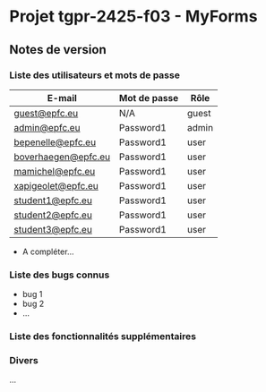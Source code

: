 # Projet tgpr-2425-f03 - MyForms

## Notes de version

### Liste des utilisateurs et mots de passe

  | **E-mail**               | **Mot de passe** | **Rôle** |
|--------------------------|------------------|----------|
| guest@epfc.eu             | N/A              | guest    |
| admin@epfc.eu             | Password1        | admin    |
| bepenelle@epfc.eu         | Password1        | user     |
| boverhaegen@epfc.eu       | Password1        | user     |
| mamichel@epfc.eu          | Password1        | user     |
| xapigeolet@epfc.eu        | Password1        | user     |
| student1@epfc.eu          | Password1        | user     |
| student2@epfc.eu          | Password1        | user     |
| student3@epfc.eu          | Password1        | user     |
  
  
* A compléter...

### Liste des bugs connus

  * bug 1
  * bug 2
  * ...

### Liste des fonctionnalités supplémentaires

### Divers

...
